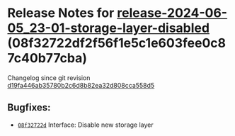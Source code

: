 Release Notes for [**release-2024-06-05\_23-01-storage-layer-disabled**](https://github.com/dfinity/ic/tree/release-2024-06-05_23-01-storage-layer-disabled) (08f32722df2f56f1e5c1e603fee0c87c40b77cba)
=======================================================================================================================================================================================================

Changelog since git revision [d19fa446ab35780b2c6d8b82ea32d808cca558d5](https://dashboard.internetcomputer.org/release/d19fa446ab35780b2c6d8b82ea32d808cca558d5)

Bugfixes:
---------

* [`08f32722d`](https://github.com/dfinity/ic/commit/08f32722d) Interface: Disable new storage layer
